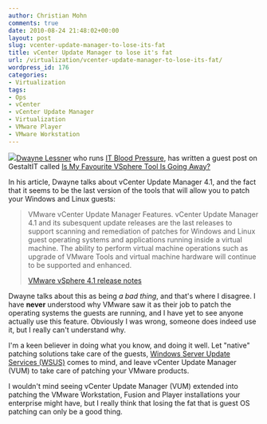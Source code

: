 ```yaml
---
author: Christian Mohn
comments: true
date: 2010-08-24 21:48:02+00:00
layout: post
slug: vcenter-update-manager-to-lose-its-fat
title: vCenter Update Manager to lose it's fat
url: /virtualization/vcenter-update-manager-to-lose-its-fat/
wordpress_id: 176
categories:
- Virtualization
tags:
- Ops
- vCenter
- vCenter Update Manager
- Virtualization
- VMware Player
- VMware Workstation
---
```


![](/images/logos/vmware-logo.gif)[Dwayne Lessner](http://twitter.com/dlink7) who runs [IT Blood Pressure](http://www.itbloodpressure.com/), has written a guest post on GestaltIT called [Is My Favourite VSphere Tool Is Going Away?](http://gestaltit.com/all/tech/storage/guest/favourite-vsphere-tool/) 

In his article, Dwayne talks about vCenter Update Manager 4.1, and the fact that it seems to be the last version of the tools that will allow you to patch your Windows and Linux guests:



<blockquote>
VMware vCenter Update Manager Features. vCenter Update Manager 4.1 and its subesquent update releases are the last releases to support scanning and remediation of patches for Windows and Linux guest operating systems and applications running inside a virtual machine. The ability to perform virtual machine operations such as upgrade of VMware Tools and virtual machine hardware will continue to be supported and enhanced.  

[VMware vSphere 4.1 release notes](http://www.vmware.com/support/vsphere4/doc/vsp_esx41_vc41_rel_notes.html#featureplatformnotice)
</blockquote>



Dwayne talks about this as being _a bad thing_, and that's where I disagree. I have **never** understood why VMware saw it as their job to patch the operating systems the guests are running, and I have yet to see anyone actually use this feature. Obviously I was wrong, someone does indeed use it, but I really can't understand why.

I'm a keen believer in doing what you know, and doing it well. Let "native" patching solutions take care of the guests, [Windows Server Update Services (WSUS)](http://technet.microsoft.com/en-us/wsus/default.aspx) comes to mind, and leave vCenter Update Manager (VUM) to take care of patching your VMware products.

I wouldn't mind seeing vCenter Update Manager (VUM) extended into patching the VMware Workstation, Fusion and Player installations your enterprise might have, but I really think that losing the fat that is guest OS patching can only be a good thing.
